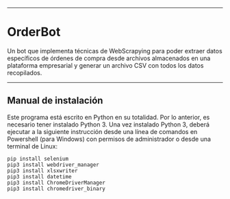 ***
# OrderBot
Un bot que implementa técnicas de WebScrapying para poder extraer datos específicos de órdenes de compra desde archivos almacenados en una plataforma empresarial y generar un archivo CSV con todos los datos recopilados.

***

## Manual de instalación
Este programa está escrito en Python en su totalidad. Por lo anterior, es necesario tener instalado Python 3.
Una vez instalado Python 3, deberá ejecutar a la siguiente instrucción desde una línea de comandos en Powershell (para Windows) con permisos de administrador o desde una terminal de Linux:
```
pip install selenium
pip3 install webdriver_manager
pip3 install xlsxwriter
pip3 install datetime
pip3 install ChromeDriverManager
pip3 install chromedriver_binary
```


